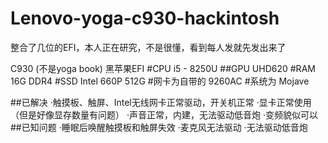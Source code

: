 # Lenovo-yoga-c930-hackintosh
整合了几位的EFI，本人正在研究，不是很懂，看到每人发就先发出来了

C930 (不是yoga book) 黑苹果EFI
#CPU i5 - 8250U
##GPU UHD620
#RAM 16G DDR4
#SSD Intel 660P 512G
#网卡为自带的 9260AC
#系统为 Mojave

##已解决
 ·触摸板、触屏、Intel无线网卡正常驱动，开关机正常
 ·显卡正常使用（但是好像显存数量有问题）
 ·声音正常，内建，无法驱动低音炮
 ·变频貌似可以
 ##已知问题
 ·睡眠后唤醒触摸板和触屏失效
 ·麦克风无法驱动
 ·无法驱动低音炮

